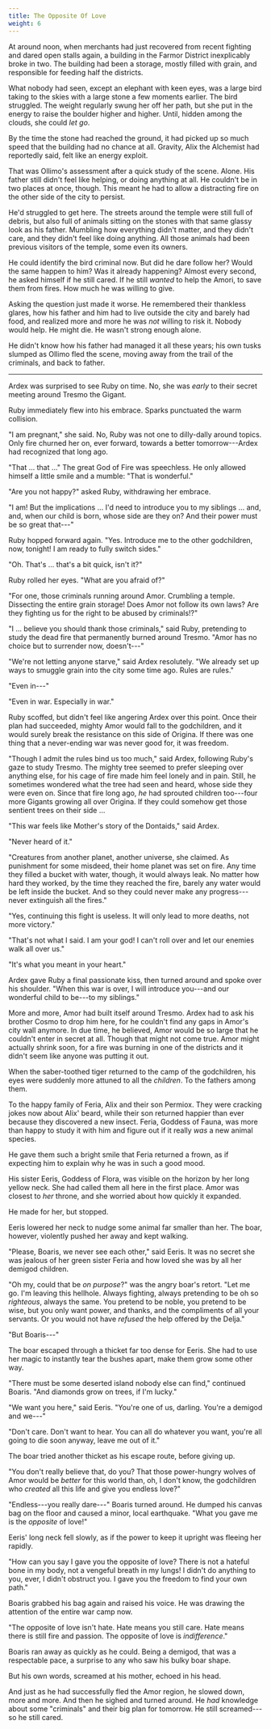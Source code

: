 ```yaml
---
title: The Opposite Of Love
weight: 6
---
```

At around noon, when merchants had just recovered from recent fighting and dared open stalls again, a building in the Farmor District inexplicably broke in two. The building had been a storage, mostly filled with grain, and responsible for feeding half the districts.

What nobody had seen, except an elephant with keen eyes, was a large bird taking to the skies with a large stone a few moments earlier. The bird struggled. The weight regularly swung her off her path, but she put in the energy to raise the boulder higher and higher. Until, hidden among the clouds, she could _let go_.

By the time the stone had reached the ground, it had picked up so much speed that the building had no chance at all. Gravity, Alix the Alchemist had reportedly said, felt like an energy exploit.

That was Ollimo's assessment after a quick study of the scene. Alone. His father still didn't feel like helping, or doing anything at all. He couldn't be in two places at once, though. This meant he had to allow a distracting fire on the other side of the city to persist.

He'd struggled to get here. The streets around the temple were still full of debris, but also full of animals sitting on the stones with that same glassy look as his father. Mumbling how everything didn't matter, and they didn't care, and they didn't feel like doing anything. All those animals had been previous visitors of the temple, some even its owners.

He could identify the bird criminal now. But did he dare follow her? Would the same happen to him? Was it already happening? Almost every second, he asked himself if he still cared. If he still _wanted_ to help the Amori, to save them from fires. How much he was willing to give.

Asking the question just made it worse. He remembered their thankless glares, how his father and him had to live outside the city and barely had food, and realized more and more he was _not_ willing to risk it. Nobody would help. He might die. He wasn't strong enough alone. 

He didn't know how his father had managed it all these years; his own tusks slumped as Ollimo fled the scene, moving away from the trail of the criminals, and back to father.

___

Ardex was surprised to see Ruby on time. No, she was _early_ to their secret meeting around Tresmo the Gigant.

Ruby immediately flew into his embrace. Sparks punctuated the warm collision.

"I am pregnant," she said. No, Ruby was not one to dilly-dally around topics. Only fire churned her on, ever forward, towards a better tomorrow---Ardex had recognized that long ago.

"That ... that ..." The great God of Fire was speechless. He only allowed himself a little smile and a mumble: "That is wonderful."

"Are you not happy?" asked Ruby, withdrawing her embrace.

"I am! But the implications ... I'd need to introduce you to my siblings ... and, and, when our child is born, whose side are they on? And their power must be so great that---"

Ruby hopped forward again. "Yes. Introduce me to the other godchildren, now, tonight! I am ready to fully switch sides."

"Oh. That's ... that's a bit quick, isn't it?"

Ruby rolled her eyes. "What are you afraid of?"

"For one, those criminals running around Amor. Crumbling a temple. Dissecting the entire grain storage! Does Amor not follow its own laws? Are they fighting us for the right to be abused by criminals!?"

"I ... believe you should thank those criminals," said Ruby, pretending to study the dead fire that permanently burned around Tresmo. "Amor has no choice but to surrender now, doesn't---"

"We're not letting anyone starve," said Ardex resolutely. "We already set up ways to smuggle grain into the city some time ago. Rules are rules."

"Even in---"

"Even in war. Especially in war."

Ruby scoffed, but didn't feel like angering Ardex over this point. Once their plan had succeeded, mighty Amor would fall to the godchildren, and it would surely break the resistance on this side of Origina. If there was one thing that a never-ending war was never good for, it was freedom.

"Though I admit the rules bind us too much," said Ardex, following Ruby's gaze to study Tresmo. The mighty tree seemed to prefer sleeping over anything else, for his cage of fire made him feel lonely and in pain. Still, he sometimes wondered what the tree had seen and heard, whose side they were even on. Since that fire long ago, _he_ had sprouted children too---four more Gigants growing all over Origina. If they could somehow get those sentient trees on their side ...

"This war feels like Mother's story of the Dontaids," said Ardex.

"Never heard of it."

"Creatures from another planet, another universe, she claimed. As punishment for some misdeed, their home planet was set on fire. Any time they filled a bucket with water, though, it would always leak. No matter how hard they worked, by the time they reached the fire, barely any water would be left inside the bucket. And so they could never make any progress---never extinguish all the fires."

"Yes, continuing this fight is useless. It will only lead to more deaths, not more victory."

"That's not what I said. I am your god! I can't roll over and let our enemies walk all over us."

"It's what you meant in your heart."

Ardex gave Ruby a final passionate kiss, then turned around and spoke over his shoulder. "When this war is over, I will introduce you---and our wonderful child to be---to my siblings."

More and more, Amor had built itself around Tresmo. Ardex had to ask his brother Cosmo to drop him here, for he couldn't find any gaps in Amor's city wall anymore. In due time, he believed, Amor would be so large that he couldn't enter in secret at all. Though that might not come true. Amor might actually shrink soon, for a fire was burning in one of the districts and it didn't seem like anyone was putting it out.

When the saber-toothed tiger returned to the camp of the godchildren, his eyes were suddenly more attuned to all the _children_. To the fathers among them. 

To the happy family of Feria, Alix and their son Permiox. They were cracking jokes now about Alix' beard, while their son returned happier than ever because they discovered a new insect. Feria, Goddess of Fauna, was more than happy to study it with him and figure out if it really _was_ a new animal species.

He gave them such a bright smile that Feria returned a frown, as if expecting him to explain why he was in such a good mood.

His sister Eeris, Goddess of Flora, was visible on the horizon by her long yellow neck. She had called them all here in the first place. Amor was closest to _her_ throne, and she worried about how quickly it expanded. 

He made for her, but stopped. 

Eeris lowered her neck to nudge some animal far smaller than her. The boar, however, violently pushed her away and kept walking.

"Please, Boaris, we never see each other," said Eeris. It was no secret she was jealous of her green sister Feria and how loved she was by all her demigod children.

"Oh my, could that be _on purpose_?" was the angry boar's retort. "Let me go. I'm leaving this hellhole. Always fighting, always pretending to be oh so _righteous_, always the same. You pretend to be noble, you pretend to be wise, but you only want power, and thanks, and the compliments of all your servants. Or you would not have _refused_ the help offered by the Delja."

"But Boaris---" 

The boar escaped through a thicket far too dense for Eeris. She had to use her magic to instantly tear the bushes apart, make them grow some other way.

"There must be some deserted island nobody else can find," continued Boaris. "And diamonds grow on trees, if I'm lucky."

"We want you here," said Eeris. "You're one of us, darling. You're a demigod and we---"

"Don't care. Don't want to hear. You can all do whatever you want, you're all going to die soon anyway, leave me out of it." 

The boar tried another thicket as his escape route, before giving up.

"You don't really believe that, do you? That those power-hungry wolves of Amor would be _better_ for this world than, oh, I don't know, the godchildren who _created_ all this life and give you endless love?"

"Endless---you really dare---" Boaris turned around. He dumped his canvas bag on the floor and caused a minor, local earthquake. "What you gave me is the _opposite_ of love!"

Eeris' long neck fell slowly, as if the power to keep it upright was fleeing her rapidly.

"How can you say I gave you the opposite of love? There is not a hateful bone in my body, not a vengeful breath in my lungs! I didn't do anything to you, ever, I didn't obstruct you. I gave you the freedom to find your own path."

Boaris grabbed his bag again and raised his voice. He was drawing the attention of the entire war camp now.

"The opposite of love isn't hate. Hate means you still care. Hate means there is still fire and passion. The opposite of love is _indifference_."

Boaris ran away as quickly as he could. Being a demigod, that was a respectable pace, a surprise to any who saw his bulky boar shape.

But his own words, screamed at his mother, echoed in his head.

And just as he had successfully fled the Amor region, he slowed down, more and more. And then he sighed and turned around. He _had_ knowledge about some "criminals" and their big plan for tomorrow. He still screamed---so he still cared.
